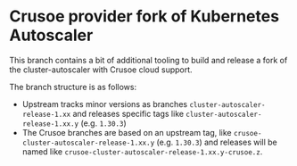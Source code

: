 # Crusoe provider fork of Kubernetes Autoscaler

This branch contains a bit of additional tooling to build and release a fork
of the cluster-autoscaler with Crusoe cloud support.

The branch structure is as follows:

- Upstream tracks minor versions as branches `cluster-autoscaler-release-1.xx` and
  releases specific tags like `cluster-autoscaler-release-1.xx.y` (e.g. `1.30.3`)
- The Crusoe branches are based on an upstream tag, like
  `crusoe-cluster-autoscaler-release-1.xx.y` (e.g. `1.30.3`) and releases
  will be named like `crusoe-cluster-autoscaler-release-1.xx.y-crusoe.z`.
  